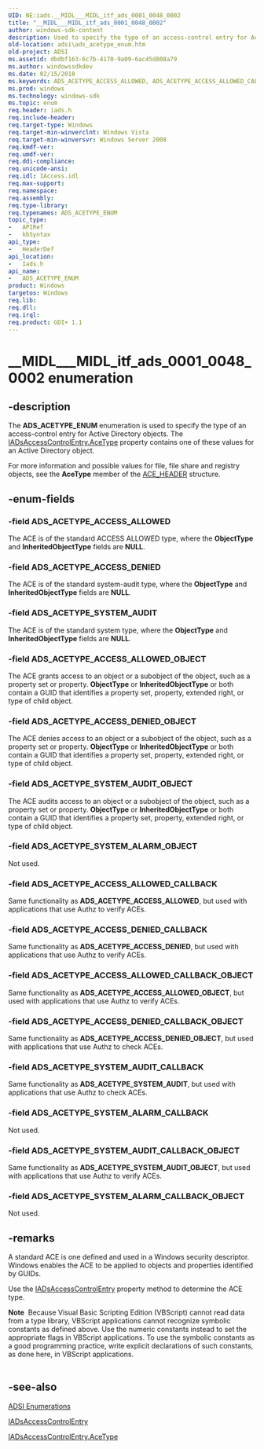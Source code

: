 ```yaml
---
UID: NE:iads.__MIDL___MIDL_itf_ads_0001_0048_0002
title: "__MIDL___MIDL_itf_ads_0001_0048_0002"
author: windows-sdk-content
description: Used to specify the type of an access-control entry for Active Directory objects.
old-location: adsi\ads_acetype_enum.htm
old-project: ADSI
ms.assetid: dbdbf163-6c7b-4170-9a09-6ac45d808a79
ms.author: windowssdkdev
ms.date: 02/15/2018
ms.keywords: ADS_ACETYPE_ACCESS_ALLOWED, ADS_ACETYPE_ACCESS_ALLOWED_CALLBACK, ADS_ACETYPE_ACCESS_ALLOWED_CALLBACK_OBJECT, ADS_ACETYPE_ACCESS_ALLOWED_OBJECT, ADS_ACETYPE_ACCESS_DENIED, ADS_ACETYPE_ACCESS_DENIED_CALLBACK, ADS_ACETYPE_ACCESS_DENIED_CALLBACK_OBJECT, ADS_ACETYPE_ACCESS_DENIED_OBJECT, ADS_ACETYPE_ENUM, ADS_ACETYPE_ENUM enumeration [ADSI], ADS_ACETYPE_SYSTEM_ALARM_CALLBACK, ADS_ACETYPE_SYSTEM_ALARM_CALLBACK_OBJECT, ADS_ACETYPE_SYSTEM_ALARM_OBJECT, ADS_ACETYPE_SYSTEM_AUDIT, ADS_ACETYPE_SYSTEM_AUDIT_CALLBACK, ADS_ACETYPE_SYSTEM_AUDIT_CALLBACK_OBJECT, ADS_ACETYPE_SYSTEM_AUDIT_OBJECT, __MIDL___MIDL_itf_ads_0001_0048_0002, _ds_ads_acetype_enum, adsi.ads__acetype__enum, adsi.ads_acetype_enum, iads/ADS_ACETYPE_ACCESS_ALLOWED, iads/ADS_ACETYPE_ACCESS_ALLOWED_CALLBACK, iads/ADS_ACETYPE_ACCESS_ALLOWED_CALLBACK_OBJECT, iads/ADS_ACETYPE_ACCESS_ALLOWED_OBJECT, iads/ADS_ACETYPE_ACCESS_DENIED, iads/ADS_ACETYPE_ACCESS_DENIED_CALLBACK, iads/ADS_ACETYPE_ACCESS_DENIED_CALLBACK_OBJECT, iads/ADS_ACETYPE_ACCESS_DENIED_OBJECT, iads/ADS_ACETYPE_ENUM, iads/ADS_ACETYPE_SYSTEM_ALARM_CALLBACK, iads/ADS_ACETYPE_SYSTEM_ALARM_CALLBACK_OBJECT, iads/ADS_ACETYPE_SYSTEM_ALARM_OBJECT, iads/ADS_ACETYPE_SYSTEM_AUDIT, iads/ADS_ACETYPE_SYSTEM_AUDIT_CALLBACK, iads/ADS_ACETYPE_SYSTEM_AUDIT_CALLBACK_OBJECT, iads/ADS_ACETYPE_SYSTEM_AUDIT_OBJECT
ms.prod: windows
ms.technology: windows-sdk
ms.topic: enum
req.header: iads.h
req.include-header: 
req.target-type: Windows
req.target-min-winverclnt: Windows Vista
req.target-min-winversvr: Windows Server 2008
req.kmdf-ver: 
req.umdf-ver: 
req.ddi-compliance: 
req.unicode-ansi: 
req.idl: IAccess.idl
req.max-support: 
req.namespace: 
req.assembly: 
req.type-library: 
req.typenames: ADS_ACETYPE_ENUM
topic_type:
-	APIRef
-	kbSyntax
api_type:
-	HeaderDef
api_location:
-	Iads.h
api_name:
-	ADS_ACETYPE_ENUM
product: Windows
targetos: Windows
req.lib: 
req.dll: 
req.irql: 
req.product: GDI+ 1.1
---
```


# __MIDL___MIDL_itf_ads_0001_0048_0002 enumeration


## -description


The <b>ADS_ACETYPE_ENUM</b> enumeration is used to specify the type of an access-control entry for Active Directory objects. The <a href="https://msdn.microsoft.com/dce11723-0e30-4baa-8666-0a32f0968ebb">IADsAccessControlEntry.AceType</a> property contains one of these values for an Active Directory object.

For more information and possible values for file, file share and registry objects, see the <b>AceType</b> member of the <a href="https://msdn.microsoft.com/library/windows/hardware/ff538847">ACE_HEADER</a> structure.


## -enum-fields




### -field ADS_ACETYPE_ACCESS_ALLOWED

The ACE is of the standard ACCESS ALLOWED type, where the <b>ObjectType</b> and <b>InheritedObjectType</b> fields are <b>NULL</b>.


### -field ADS_ACETYPE_ACCESS_DENIED

The ACE is of the standard system-audit type, where the <b>ObjectType</b> and <b>InheritedObjectType</b> fields are <b>NULL</b>.


### -field ADS_ACETYPE_SYSTEM_AUDIT

The ACE is of the standard system type, where the <b>ObjectType</b> and <b>InheritedObjectType</b> fields are <b>NULL</b>.


### -field ADS_ACETYPE_ACCESS_ALLOWED_OBJECT

The ACE grants access to an object or a subobject of the object, such as a property set or property. <b>ObjectType</b> or <b>InheritedObjectType</b> or both contain a GUID that identifies a property set, property, extended right, or type of child object.


### -field ADS_ACETYPE_ACCESS_DENIED_OBJECT

The ACE denies access to an object or a subobject of the object, such as a property set or property. <b>ObjectType</b> or <b>InheritedObjectType</b> or both contain a GUID that identifies a property set, property, extended right, or type of child object.


### -field ADS_ACETYPE_SYSTEM_AUDIT_OBJECT

The ACE audits access to an object or a subobject of the object, such as a property set or property. <b>ObjectType</b> or <b>InheritedObjectType</b> or both contain a GUID that identifies a property set, property, extended right, or type of child object.


### -field ADS_ACETYPE_SYSTEM_ALARM_OBJECT

Not used.


### -field ADS_ACETYPE_ACCESS_ALLOWED_CALLBACK

Same functionality as <b>ADS_ACETYPE_ACCESS_ALLOWED</b>, but used with applications that use Authz to verify ACEs.


### -field ADS_ACETYPE_ACCESS_DENIED_CALLBACK

Same functionality as <b>ADS_ACETYPE_ACCESS_DENIED</b>, but used with applications that use Authz to verify ACEs.


### -field ADS_ACETYPE_ACCESS_ALLOWED_CALLBACK_OBJECT

Same functionality as <b>ADS_ACETYPE_ACCESS_ALLOWED_OBJECT</b>, but used with applications that use Authz to verify ACEs.


### -field ADS_ACETYPE_ACCESS_DENIED_CALLBACK_OBJECT

Same functionality as <b>ADS_ACETYPE_ACCESS_DENIED_OBJECT</b>, but used with applications that use Authz to check ACEs.


### -field ADS_ACETYPE_SYSTEM_AUDIT_CALLBACK

Same functionality as <b>ADS_ACETYPE_SYSTEM_AUDIT</b>, but used with applications that use Authz to check ACEs.


### -field ADS_ACETYPE_SYSTEM_ALARM_CALLBACK

Not used.


### -field ADS_ACETYPE_SYSTEM_AUDIT_CALLBACK_OBJECT

Same functionality as <b>ADS_ACETYPE_SYSTEM_AUDIT_OBJECT</b>, but used with applications that use Authz to verify ACEs.


### -field ADS_ACETYPE_SYSTEM_ALARM_CALLBACK_OBJECT

Not used.


## -remarks



A standard ACE is one defined and used in a Windows security descriptor. Windows enables the ACE to be applied to objects and properties identified by GUIDs.

Use the  <a href="https://msdn.microsoft.com/6d2cd45b-0dc6-4bb3-9c41-014bec71f258">IADsAccessControlEntry</a> property method to determine the ACE type.

<div class="alert"><b>Note</b>  Because Visual Basic Scripting Edition (VBScript) cannot read data from a type library, VBScript applications cannot recognize symbolic constants as defined above. Use the numeric constants instead to set the appropriate flags in VBScript applications. To use the symbolic constants as a good programming practice, write explicit declarations of such constants, as done here, in VBScript applications.</div>
<div> </div>



## -see-also




<a href="https://msdn.microsoft.com/f0ad5ce5-742d-40dc-ac5a-31d779e40bfd">ADSI Enumerations</a>



<a href="https://msdn.microsoft.com/6d2cd45b-0dc6-4bb3-9c41-014bec71f258">IADsAccessControlEntry</a>



<a href="https://msdn.microsoft.com/dce11723-0e30-4baa-8666-0a32f0968ebb">IADsAccessControlEntry.AceType</a>
 

 

